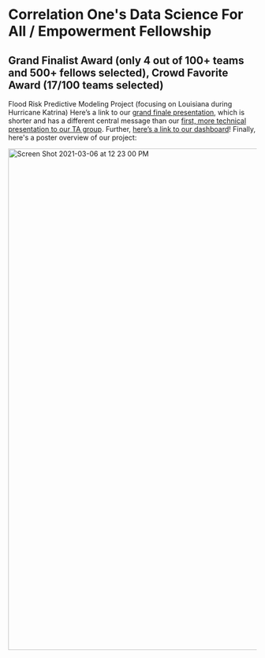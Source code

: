 # Correlation One's Data Science For All / Empowerment Fellowship
## Grand Finalist Award (only 4 out of 100+ teams and 500+ fellows selected), Crowd Favorite Award (17/100 teams selected)
Flood Risk Predictive Modeling Project (focusing on Louisiana during Hurricane Katrina)
Here’s a link to our [grand finale presentation](https://docs.google.com/presentation/d/1cnOvEcYDPpWeU7KXSC3-1x_Zo9vJlrAeIj1GePvU5xc/edit#slide=id.gbbe8377fb8_2_26), which is shorter and has a different central message than our [first, more technical presentation to our TA group](https://docs.google.com/presentation/d/1SUas4PUet6Dz9Z2t-EhbQJsXCrb3hw-7qfHf-M5Hdgk/edit#slide=id.g4dfce81f19_0_45). Further, [here’s a link to our dashboard](https://datastudio.google.com/u/0/reporting/d1b74776-4a0e-48b8-a5c8-fc41016b32a2/page/uR20B)! Finally, here's a poster overview of our project:

<img width="1017" alt="Screen Shot 2021-03-06 at 12 23 00 PM" src="https://user-images.githubusercontent.com/22281891/110215249-b30ac400-7e76-11eb-9292-60bfaa84eea3.png">
